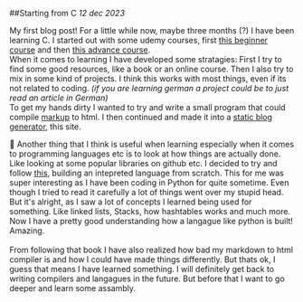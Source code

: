 ##Starting from C 
*12 dec 2023*

My first blog post!
For a little while now, maybe three months (?) I have been learning C. 
I started out with some udemy courses, first [this beginner course](https://www.udemy.com/course/c-programming-for-beginners-/) and then [this advance course](https://www.udemy.com/course/advanced-c-programming-course/).<br>
When it comes to learning I have developed some stratagies: First I try to find some good resources, like 
a book or an online course. Then I also try to mix in some kind of projects. I think this works with most things, even if its not related to coding. *(if you are learning german a project could be to just read an article in German)* <br>
To get my hands dirty I wanted to try and write a small program that could compile [markup](https://www.markdownguide.org/basic-syntax/) to html. I then continued and made it into a [static blog generator](https://github.com/catctus/catctus.github.io/tree/main/src), this site.  


Another thing that I think is useful when learning especially when it comes to programming languages etc is to look at how things are actually done. Like looking at some popular libraries on github etc. 
I decided to try and follow [this](https://craftinginterpreters.com/), building an intepreted language from scratch. 
This for me was super interesting as I have been coding in Python for quite sometime. Even though I tried to read it carefully a lot of things went over my stupid head. But it's alright, as I saw a lot of concepts I learned being used for something. Like linked lists, Stacks, how hashtables works and much more. Now I have a pretty good understanding how a langague like python is built!<br>
Amazing.<br>  
From following that book I have also realized how bad my markdown to html compiler is and how I could have made 
things differently. But thats ok, I guess that means I have learned something. I will definitely get back to writing compilers and langagues in the future.
But before that I want to go deeper and learn some assambly. 

<canvas id="render-view"></canvas>
<script src="/../js/render.js"></script>
